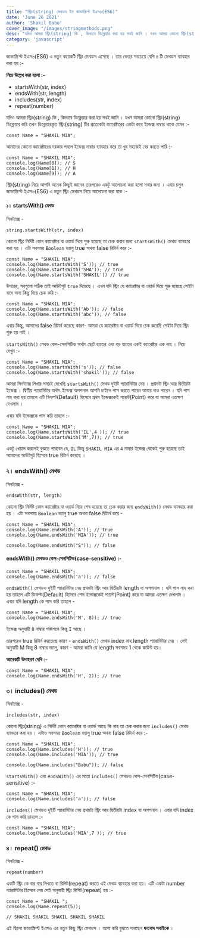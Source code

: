 ```yaml
---
title: "স্ট্রিং(string) মেথডস ইন জাভাস্ক্রিপ্ট ইএস৬(ES6)"
date: 'June 26 2021'
author: 'Shakil Babu'
cover_image: "/images/stringmethods.png"
desc: "যদিও আমরা স্ট্রিং(string) কি , কিভাবে ডিক্লেয়ার করা হয় সবই জানি । যখন আমরা কোনো স্ট্রিং(string) ডিক্লেয়ার করি তখন ডিক্লেয়ারকৃত স্ট্রিং(string) টির প্রত্যেকটা ক্যারেক্টারের একটা করে ইন্ডেক্স নাম্বার থাকে যেমন :-"
category: 'javascript'
---
```


জাভাস্ক্রিপ্ট ইএস৬(ES6) এ নতুন কয়েকটি স্ট্রিং মেথডস এসেছে । তার ভেতর সবচেয়ে বেশি ৪ টি মেথডস ব্যাবহার করা হয় :-

**নিচে উল্লেখ করা হলো :-**

- startsWith(str, index)
- endsWith(str, length)
- includes(str, index)
- repeat(number)


যদিও আমরা স্ট্রিং(string) কি , কিভাবে ডিক্লেয়ার করা হয় সবই জানি । যখন আমরা কোনো স্ট্রিং(string) ডিক্লেয়ার করি তখন ডিক্লেয়ারকৃত স্ট্রিং(string) টির প্রত্যেকটা ক্যারেক্টারের একটা করে ইন্ডেক্স নাম্বার থাকে যেমন :-

```
const Name = "SHAKIL MIA";
```

আমাদের কোনো ক্যারেক্টারের দরকার পরলে ইন্ডেক্স নাম্বার ব্যাবহার করে তা খুব সহজেই বের করতে পারি :-

```
const Name = "SHAKIL MIA";
console.log(Name[0]); // S
console.log(Name[1]); // H
console.log(Name[9]); // A
```


স্ট্রিং(string) নিয়ে আপনি অনেক কিছুই জানেন তারপরেও একটু আলোচনা করা হলো সবার জন্য । এবার চলুন জাভাস্ক্রিপ্ট ইএস৬(ES6) এ নতুন স্ট্রিং মেথডস নিয়ে আলোচনা
করা যাক :-


#### ১। startsWith() মেথড 

সিনট্যাক্স -

```
string.startsWith(str, index)
```

কোনো স্ট্রিং নির্দিষ্ট কোন ক্যারেক্টার বা ওয়ার্ড দিয়ে শুরু হয়েছে তা চেক করার জন্য ```startsWith()``` মেথড ব্যাবহার করা হয় । এটা সবসময় ```Boolean``` ভ্যালু 
true অথবা false রিটার্ন করে :- 

```
const Name = "SHAKIL MIA";
console.log(Name.startsWith('S')); // true
console.log(Name.startsWith('SHA')); // true
console.log(Name.startsWith('SHAKIL')) // true
```
উপরের, সবগুলো সঠিক তাই আউটপুট ```true``` দিয়েছে । এখন যদি স্ট্রিং যে ক্যারেক্টার বা ওয়ার্ড দিয়ে শুরু হয়েছে সেইটা বাদে অন্য কিছু দিয়ে চেক করি :-

```
const Name = "SHAKIL MIA";
console.log(Name.startsWith('Ab')); // false
console.log(Name.startsWith('abc')); // false
```

এবার কিন্তু, আমাদের false রিটার্ন করেছে কারণ- আমরা যে ক্যারেক্টার বা ওয়ার্ড দিয়ে চেক করেছি সেইটা দিয়ে স্ট্রিং শুরু হয় নাই । 

```startsWith()``` মেথড কেস-সেনসিটিভ অর্থাৎ ছোট হাতের এবং বড় হাতের একই ক্যারেক্টার এক নাহ । নিচে দেখুন :-

```
const Name = "SHAKIL MIA";
console.log(Name.startsWith('s')); // false
console.log(Name.startsWith('shakil')); // false
```

আমরা সিনট্যাক্স লিখার সময়ই দেখেছি ```startsWith()``` মেথড দুইটি প্যারামিটার নেয় । প্রথমটা স্ট্রিং আর দ্বিতীয়টা ইন্ডেক্স । দ্বিতীয় প্যারামিটার অর্থাৎ ইন্ডেক্স অপশনাল আপনি চাইলে পাস করতে পারেন আবার নাও পারেন । যদি পাস নাহ করা হয় তাহলে এটি ডিফল্ট(Default) হিসেবে প্রথম ইন্ডেক্সকেই পয়েন্ট(Point) করে যা আমরা এতক্ষণ দেখলাম । 

এবার যদি ইন্ডেক্সকে পাস করি তাহলে :-

```
const Name = "SHAKIL MIA";
console.log(Name.startsWith('IL',4 )); // true
console.log(Name.startsWith('M',7)); // true
```


একটু খেয়াল করলেই বুঝতে পারবেন যে, ```IL``` কিন্তু ```SHAKIL MIA``` এর ```4``` নাম্বার ইন্ডেক্স থেকেই শুরু হয়েছে তাই আমাদের আউটপুট হিসেবে true রিটার্ন করেছে ।


### ২। endsWith() মেথড
সিনট্যাক্স -

```
endsWith(str, length)
```

কোনো স্ট্রিং নির্দিষ্ট কোন ক্যারেক্টার বা ওয়ার্ড দিয়ে শেষ হয়েছে তা চেক করার জন্য ```endsWith()``` মেথড ব্যাবহার করা হয় । এটা সবসময় ```Boolean``` ভ্যালু 
true অথবা false রিটার্ন করে - 

```
const Name = "SHAKIL MIA";
console.log(Name.endsWith('A')); // true
console.log(Name.endsWith('MIA')); // true

console.log(Name.endsWith("S")); // false
```

#### endsWith() মেথডও কেস-সেনসিটিভ(case-sensitive) :-

```
const Name = "SHAKIL MIA";
console.log(Name.endsWith('a')); // false
```

```endsWith()``` মেথডও দুইটি প্যারামিটার নেয় প্রথমটা স্ট্রিং আর দ্বিতীয়টা length যা অপশনাল । যদি পাস নাহ করা হয় তাহলে এটি ডিফল্ট(Default) হিসেবে শেস ইন্ডেক্সকেই
পয়েন্ট(Point) করে যা আমরা এতক্ষণ দেখলাম । এবার যদি length কে পাস করি তাহলে -

```
const Name = "SHAKIL MIA";
console.log(Name.endsWith('M', 8)); // true
```

ইন্ডেক্স অনুযায়ী ```8``` নাম্বার পজিশনে কিন্তু ```I``` আছে ।


তারপরেও true রিটার্ন করতেছে কারণ - ```endsWith()``` মেথড index নাহ length প্যারামিটার নেয় । সেই অনুযায়ী M কিন্তু 8 নাম্বার ভ্যালু, কারণ - আমরা
জানি যে length সবসময় 1 থেকে কাউন্ট হয়।


**আরেকটি উদাহরণ দেখি :-**

```
const Name = "SHAKIL MIA";
console.log(Name.endsWith('H', 2)); // true
```



### ৩। includes() মেথড
সিনট্যাক্স -
```
includes(str, index)
```

কোনো স্ট্রিং(string) এ নির্দিষ্ট কোন ক্যারেক্টার বা ওয়ার্ড আছে কি নাহ তা চেক করার জন্য ```includes()``` মেথড ব্যাবহার করা হয় । এটাও সবসময় ```Boolean``` ভ্যালু 
true অথবা false রিটার্ন করে :-

```
const Name = "SHAKIL MIA";
console.log(Name.includes('H')); // true
console.log(Name.includes('MIA')); // true

console.log(Name.includes("Babu")); // false
```

```startsWith()``` এবং ```endsWith()``` এর মতো ```includes()``` মেথডও কেস-সেনসিটিভ(case-sensitive) :-

```
const Name = "SHAKIL MIA";
console.log(Name.includes('a')); // false
```

```includes()``` মেথডও দুইটি প্যারামিটার নেয় প্রথমটা স্ট্রিং আর দ্বিতীয়টা index যা অপশনাল । এবার যদি index কে পাস করি তাহলে :-

```
const Name = "SHAKIL MIA";
console.log(Name.includes('MIA',7 )); // true
```

### ৪। repeat() মেথড
সিনট্যাক্স -

```
repeat(number)
```

একটি স্ট্রিং কে বার বার লিখতে বা রিপিট(repeat) করতে এই মেথড ব্যাবহার করা হয়। এটি একটা number প্যারামিটার হিসেবে নেয় সেই অনুযায়ী স্ট্রিং রিপিট(repeat) হয় :-

```
const Name = "SHAKIL ";
console.log(Name.repeat(5));

// SHAKIL SHAKIL SHAKIL SHAKIL SHAKIL 
```

এই ছিলো জাভাস্ক্রিপ্ট ইএস৬ এর নতুন কিছু স্ট্রিং মেথডস । 
আশা করি বুঝতে পারছেন **ধন্যবাদ সবাইকে** ।